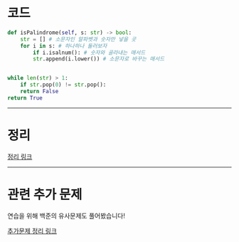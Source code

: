 # 코드

```python
def isPalindrome(self, s: str) -> bool:
	str = [] # 소문자인 알파벳과 숫자만 넣을 곳
	for i in s: # 하나하나 둘러보자
	    if i.isalnum(): # 숫자와 골라내는 매서드
		str.append(i.lower()) # 소문자로 바꾸는 매서드


while len(str) > 1:
    if str.pop(0) != str.pop():
	return False
return True
```


----


# 정리

[정리 링크](https://yerimoh.github.io/Algo1019/)


----


# 관련 추가 문제
연습을 위해 백준의 유사문제도 풀어봤습니다!

[추가문제 정리 링크](https://yerimoh.github.io/Algo1020/)
